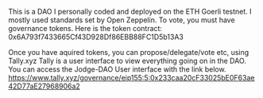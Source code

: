 This is a DAO I personally coded and deployed on the ETH Goerli testnet. I mostly used standards set by Open Zeppelin. 
To vote, you must have governance tokens. Here is the token contract: 0x6A793f7433665Cf43D928Df86EBB88FC1D5b13A3

Once you have aquired tokens, you can propose/delegate/vote etc, using Tally.xyz
Tally is a user interface to view everything going on in the DAO.
You can access the Jodge-DAO User interface with the link below.
https://www.tally.xyz/governance/eip155:5:0x233caa20cF33025bE0F63ae42D77aE27968906a2

